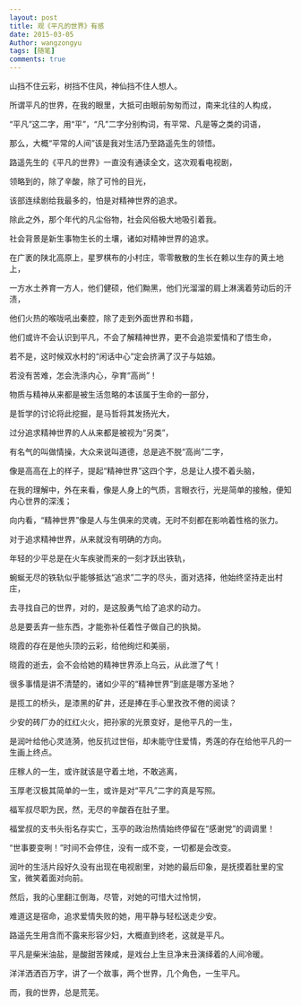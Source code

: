 ```yaml
---
layout: post
title: 观《平凡的世界》有感
date: 2015-03-05
Author: wangzongyu 
tags: [随笔]
comments: true
---
```

山挡不住云彩，树挡不住风，神仙挡不住人想人。

所谓平凡的世界，在我的眼里，大抵可由眼前匆匆而过，南来北往的人构成，

“平凡”这二字，用“平”，“凡”二字分别构词，有平常、凡是等之类的词语，

那么，大概“平常的人间”该是我对生活乃至路遥先生的领悟。

路遥先生的《平凡的世界》一直没有通读全文，这次观看电视剧，

领略到的，除了辛酸，除了可怜的目光，

该部连续剧给我最多的，怕是对精神世界的追求。

除此之外，那个年代的凡尘俗物，社会风俗极大地吸引着我。

社会背景是新生事物生长的土壤，诸如对精神世界的追求。

在广袤的陕北高原上，星罗棋布的小村庄，零零散散的生长在赖以生存的黄土地上，

一方水土养育一方人，他们健硕，他们黝黑，他们光溜溜的肩上淋漓着劳动后的汗渍，

他们火热的喉咙吼出秦腔，除了走到外面世界和书籍，

他们或许不会认识到平凡，不会了解精神世界，更不会追崇爱情和了悟生命，

若不是，这时候双水村的“闲话中心”定会挤满了汉子与姑娘。

若没有苦难，怎会洗涤内心，孕育“高尚”！

物质与精神从来都是被生活忽略的本该属于生命的一部分，

是哲学的讨论将此挖掘，是马哲将其发扬光大，

过分追求精神世界的人从来都是被视为“另类”，

有名气的叫做情操，大众来说叫道德，总是逃不脱“高尚”二字，

像是高高在上的样子，提起“精神世界”这四个字，总是让人摸不着头脑，

在我的理解中，外在来看，像是人身上的气质，言眼衣行，光是简单的接触，便知内心世界的深浅；

向内看，“精神世界”像是人与生俱来的灵魂，无时不刻都在影响着性格的张力。

对于追求精神世界，从来就没有明确的方向。

年轻的少平总是在火车疾驶而来的一刻才跃出铁轨，

蜿蜒无尽的铁轨似乎能够抵达“追求”二字的尽头，面对选择，他始终坚持走出村庄，

去寻找自己的世界，对的，是这股勇气给了追求的动力。

总是要丢弃一些东西，才能弥补任着性子做自己的执拗。

晓霞的存在是他头顶的云彩，给他绚烂和美丽，

晓霞的逝去，会不会给她的精神世界添上乌云，从此泄了气！

很多事情是讲不清楚的，诸如少平的“精神世界”到底是哪方圣地？

是揽工的桥头，是漆黑的矿井，还是捧在手心里孜孜不倦的阅读？

少安的砖厂办的红红火火，把孙家的光景变好，是他平凡的一生，

是润叶给他心灵涟漪，他反抗过世俗，却未能守住爱情，秀莲的存在给他平凡的一生画上终点。

庄稼人的一生，或许就该是守着土地，不敢逃离，

玉厚老汉极其简单的一生，或许是对“平凡”二字的真是写照。

福军叔尽职为民，然，无尽的辛酸吞在肚子里。

福堂叔的支书头衔名存实亡，玉亭的政治热情始终停留在“感谢党”的调调里！

“世事要变咧！”时间不会停住，没有一成不变，一切都是会改变。

润叶的生活片段好久没有出现在电视剧里，对她的最后印象，是抚摸着肚里的宝宝，微笑着面对向前。

然后，我的心里翻江倒海，尽管，对她的可惜大过怜悯，

难道这是宿命，追求爱情失败的她，用平静与轻松送走少安。

路遥先生用含而不露来形容少妇，大概直到终老，这就是平凡。

平凡是柴米油盐，是酸甜苦辣咸，是戏台上生旦净末丑演绎着的人间冷暖。

洋洋洒洒百万字，讲了一个故事，两个世界，几个角色，一生平凡。

而，我的世界，总是荒芜。
